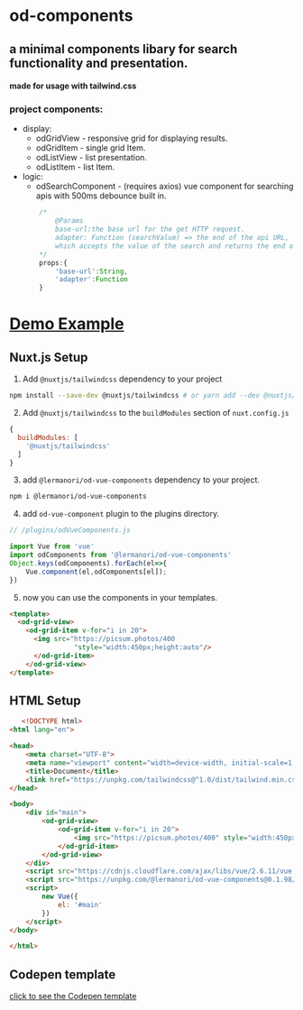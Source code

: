 # od-components
## a minimal components libary for search functionality and presentation.
#### made for usage with tailwind.css

### project components:
- display:
    - odGridView - responsive grid for displaying results.
    - odGridItem - single grid Item.
    - odListView - list presentation.
    - odListItem - list Item.
- logic:
    - odSearchComponent - (requires axios) vue component for searching apis with 500ms debounce built in.
    ```js
        /*
            @Params
            base-url:the base url for the get HTTP request.
            adapter: Function (searchValue) => the end of the api URL, function
            which accepts the value of the search and returns the end of the url. 
        */
        props:{
            'base-url':String,
            'adapter':Function
        }
    ```

# <a href="https://lermanori.github.io/od-components/#/">Demo Example </a>


## Nuxt.js Setup

1. Add `@nuxtjs/tailwindcss` dependency to your project
```bash
npm install --save-dev @nuxtjs/tailwindcss # or yarn add --dev @nuxtjs/tailwindcss
```

2. Add `@nuxtjs/tailwindcss` to the `buildModules` section of `nuxt.config.js`

```js
{
  buildModules: [
    '@nuxtjs/tailwindcss'
  ]
}
```
3. add `@lermanori/od-vue-components` dependency to your project.
```bash
npm i @lermanori/od-vue-components

```
4. add `od-vue-component` plugin to the plugins directory. 
```js
// /plugins/odVueComponents.js

import Vue from 'vue'
import odComponents from '@lermanori/od-vue-components'
Object.keys(odComponents).forEach(el=>{
    Vue.component(el,odComponents[el]);
})
```

5. now you can use the components in your templates.
```html
<template>
  <od-grid-view>
    <od-grid-item v-for="i in 20">
      <img src="https://picsum.photos/400
                "style="width:450px;height:auto"/>
      </od-grid-item>
    </od-grid-view>
</template>

```
## HTML Setup
```html
   <!DOCTYPE html>
<html lang="en">

<head>
    <meta charset="UTF-8">
    <meta name="viewport" content="width=device-width, initial-scale=1.0">
    <title>Document</title>
    <link href="https://unpkg.com/tailwindcss@^1.0/dist/tailwind.min.css" rel="stylesheet" />
</head>

<body>
    <div id="main">
        <od-grid-view>
            <od-grid-item v-for="i in 20">
                <img src="https://picsum.photos/400" style="width:450px;height:auto" />
            </od-grid-item>
        </od-grid-view>
    </div>
    <script src="https://cdnjs.cloudflare.com/ajax/libs/vue/2.6.11/vue.min.js"></script>
    <script src="https://unpkg.com/@lermanori/od-vue-components@0.1.98/dist/od-vue-component.umd.js"></script>
    <script>
        new Vue({
            el: '#main'
        })
    </script>
</body>

</html>
```
## Codepen template
<a href="https://codepen.io/ori-lerman/pen/bGVOGLd"> click to see the Codepen template</a>


